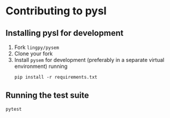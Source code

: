 # Contributing to pysl

## Installing pysl for development

1. Fork `lingpy/pysem`
2. Clone your fork
3. Install `pysem` for development (preferably in a separate virtual environment) running
   ```shell script
   pip install -r requirements.txt
   ```


## Running the test suite

```shell script
pytest
```
